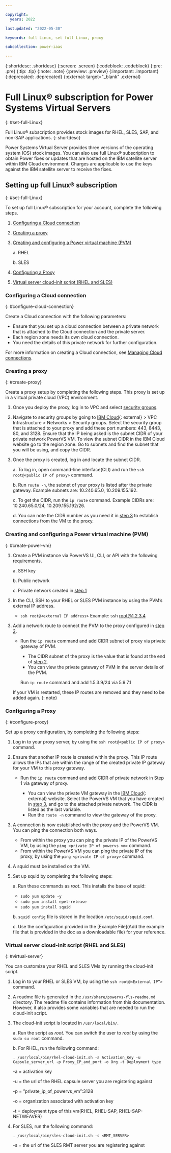 ```yaml
---

copyright:
  years: 2022

lastupdated: "2022-05-30"

keywords: full Linux, set full Linux, proxy

subcollection: power-iaas

---
```


{:shortdesc: .shortdesc}
{:screen: .screen}
{:codeblock: .codeblock}
{:pre: .pre}
{:tip: .tip}
{:note: .note}
{:preview: .preview}
{:important: .important}
{:deprecated: .deprecated}
{:external: target="_blank" .external}

# Full Linux&reg; subscription for Power Systems Virtual Servers
{: #set-full-Linux}

Full Linux&reg; subscription provides stock images for RHEL, SLES, SAP, and non-SAP applications. 
{: shortdesc}

Power Systems Virtual Server provides three versions of the operating system (OS) stock images. You can also use full Linux&reg; subscription to obtain Power fixes or updates that are hosted on the IBM satellite server within IBM Cloud environment. Charges are applicable to use the keys against the IBM satellite server to receive the fixes. 

## Setting up full Linux&reg; subscription
{: #set-full-Linux}

To set up full Linux&reg; subscription for your account, complete the following steps.

1. [Configuring a Cloud connection](/docs/power-iaas?topic=power-iaas-set-full-Linux#configure-cloud-connection)
2. [Creating a proxy](/docs/power-iaas?topic=power-iaas-set-full-Linux#create-proxy)
3. [Creating and configuring a Power virtual machine (PVM)](/docs/power-iaas?topic=power-iaas-set-full-Linux#create-power-vm)

    a.	RHEL

    b.	SLES
4. [Configuring a Proxy](/docs/power-iaas?topic=power-iaas-set-full-Linux#configure-proxy)
5. [Virtual server cloud-init script (RHEL and SLES)](/docs/power-iaas?topic=power-iaas-set-full-Linux#virtual-server)


### Configuring a Cloud connection
{: #configure-cloud-connection}

Create a Cloud connection with the following parameters:

-	Ensure that you set up a cloud connection between a private network that is attached to the Cloud connection and the private server. 
-	Each region zone needs its own cloud connection.
- You need the details of this private network for further configuration.

For more information on creating a Cloud connection, see [Managing Cloud connections](/docs/power-iaas?topic=power-iaas-cloud-connections).

### Creating a proxy
{: #create-proxy}

Create a proxy setup by completing the following steps. This proxy is set up in a virtual private cloud (VPC) environment. 

1. Once you deploy the proxy, log in to VPC and select [security groups](/docs/vpc?topic=vpc-using-security-groups). 
2. Navigate to security groups by going to [IBM Cloud](https://cloud.ibm.com){: external} > VPC Infrastructure > Networks > Security groups. Select the security group that is attached to your proxy and add these port numbers: 443, 8443, 80, and 3128. Ensure that the IP being asked is the subnet CIDR of your private network PowerVS VM. To view the subnet CIDR in the IBM Cloud website go to the region zone. Go to subnets and find the subnet that you will be using, and copy the CIDR.
3. Once the proxy is created, log in and locate the subnet CIDR.
  
   a. To log in, open command-line interface(CLI) and run the `ssh root@<public IP of proxy>` command.

   b. Run `route -n`, the subnet of your proxy is listed after the private gateway. Example subnets are: 10.240.65.0, 10.209.155.192.

   c. To get the CIDR, run the `ip route` command. Example CIDRs are: 10.240.65.0/24, 10.209.155.192/26.

   d. You can note the CIDR number as you need it in [step 3](/docs/power-iaas?topic=power-iaas-set-full-Linux#create-power-vm) to establish connections from the VM to the proxy.

### Creating and configuring a Power virtual machine (PVM)
{: #create-power-vm}

1.	Create a PVM instance via PowerVS UI, CLI, or API with the following requirements.
      
    a.	SSH key

    b.	Public network

    c.	Private network created in [step 1](/docs/power-iaas?topic=power-iaas-set-full-Linux#configure-cloud-connection)

2.	In the CLI, SSH to your RHEL or SLES PVM instance by using the PVM’s external IP address.

      -	`ssh root@<external IP address>`  Example: ssh root@1.2.3.4

3.  Add a network route to connect the PVM to the proxy configured in [step 2](/docs/power-iaas?topic=power-iaas-set-full-Linux#create-proxy).

      - Run the `ip route` command and add CIDR subnet of proxy via private gateway of PVM.
  
        -	The CIDR subnet of the proxy is the value that is found at the end of [step 2](/docs/power-iaas?topic=power-iaas-set-full-Linux#create-proxy).
        -	You can view the private gateway of PVM in the server details of the PVM.

          Run `ip route` command and add 1.5.3.9/24 via 5.9.7.1
    
    If your VM is restarted, these IP routes are removed and they need to be added again.
    {: note}

### Configuring a Proxy
{: #configure-proxy}

Set up a proxy configuration, by completing the following steps:

1. Log in to your proxy server, by using the `ssh root@<public IP of proxy>` command.
2. Ensure that another IP route is created within the proxy. This IP route allows the IPs that are within the range of the created private IP gateway for your VM to this proxy gateway.

    - Run the `ip route` command and add CIDR of private network in Step 1 via gateway of proxy.
      
      - You can view the private VM gateway in the [IBM Cloud](https://cloud.ibm.com){: external} website. Select the PowerVS VM that you have created in [step 3](/docs/power-iaas?topic=power-iaas-set-full-Linux#create-power-vm), and go to the attached private network. The CIDR is listed as the last variable.
      - Run the `route -n` command to view the gateway of the proxy.

3. A connection is now established with the proxy and the PowerVS VM. You can ping the connection both ways. 
    - From within the proxy you can ping the private IP of the PowerVS VM, by using the `ping <private IP of powervs vm>` command.
    - From within the PowerVS VM you can ping the private IP of the proxy, by using the `ping <private IP of proxy>` command.

4. A squid must be installed on the VM. 
5. Set up squid by completing the following steps:
   
   a. Run these commands as _root_.	This installs the base of squid: 
      - `sudo yum update -y`
      - `sudo yum install epel-release`
      - `sudo yum install squid`
  
   b. `squid config` file is stored in the location `/etc/squid/squid.conf`.

   c. Use the configuration provided in the [Example File](Add the example file that is provided in the doc as a downloadable file) for your reference.

### Virtual server cloud-init script (RHEL and SLES)
{: #virtual-server}

You can customize your RHEL and SLES VMs by running the cloud-init script.

1. Log in to your RHEL or SLES VM, by using the `ssh root@<External IP”>` command.
2. A readme file is generated in the `/usr/share/powervs-fls-readme.md` directory. The readme file contains information from this documentation. However, it also provides some variables that are needed to run the cloud-init script.
3. The cloud-init script is located in `/usr/local/bin/`.
  
   a. Run the script as _root_. You can switch the user to _root_ by using the `sudo su root` command.

   b. For	RHEL, run the following command:

    `. /usr/local/bin/rhel-cloud-init.sh -a Activation_Key -u Capsule_server_url -p Proxy_IP_and_port -o Org -t Deployment type`
        
      -a = activation key

      -u = the url of the RHEL capsule server you are registering against

      -p = ”private_ip_of_powervs_vm”:3128

      -o = organization associated with activation key

      -t = deployment type of this vm(RHEL, RHEL-SAP, RHEL-SAP-NETWEAVER)

4. For SLES, run the following command: 
   
    `. /usr/local/bin/sles-cloud-init.sh -s <RMT_SERVER>`
      
    -s = the url of the SLES RMT server you are registering against
